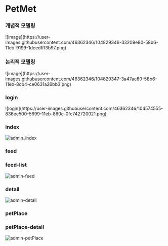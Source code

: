 # PetMet
<h3>개념적 모델링</h3>
![image](https://user-images.githubusercontent.com/46362346/104829346-33209e80-58b6-11eb-9199-1deedfff3b97.png)
<h3>논리적 모델링</h3>
![image](https://user-images.githubusercontent.com/46362346/104829347-3a47ac80-58b6-11eb-8cb4-ce0631a26bb3.png)
<h3>login</h3>
![login](https://user-images.githubusercontent.com/46362346/104574555-836ee500-5699-11eb-860c-0fc742720021.png)
<h3>index</h3>

![admin_index](https://user-images.githubusercontent.com/46362346/104574568-8669d580-5699-11eb-8cd6-2b1c5afddfc1.png)

<h3>feed</h3>
<h3>feed-list</h3>

![admin-feed](https://user-images.githubusercontent.com/46362346/104574577-879b0280-5699-11eb-8a37-145a6249d2bd.png)

<h3>detail</h3>

![admin-detail](https://user-images.githubusercontent.com/46362346/104574580-88cc2f80-5699-11eb-9017-51cf5c8876aa.png)

<h3>petPlace</h3>
<h3>petPlace-detail</h3>

![admin-petPlace](https://user-images.githubusercontent.com/46362346/104574584-8964c600-5699-11eb-8b66-feae668e6ead.png)
